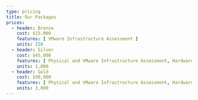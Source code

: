 ```yaml
---
type: pricing
title: Our Packages
prices:
  - header: Bronze
    cost: $15,000
    features: [ VMware Infrastructure Assessment ]
    units: 250
  - header: Silver
    cost: $45,000
    features: [ Physical and VMware Infrastructure Assessment, Hardware Asset Intelligence ]
    units: 1,000
  - header: Gold
    cost: $90,000
    features: [ Physical and VMware Infrastructure Assessment, Hardware Asset Intelligence, Channel Partner Ready ]
    units: 3,000
---
```

